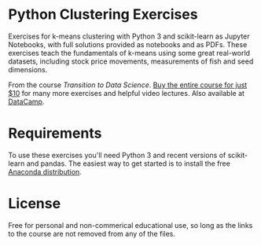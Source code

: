 # Python Clustering Exercises
Exercises for k-means clustering with Python 3 and scikit-learn as Jupyter Notebooks, with full solutions provided as notebooks and as PDFs.  These exercises teach the fundamentals of k-means using some great real-world datasets, including stock price movements, measurements of fish and seed dimensions.

From the course _Transition to Data Science_. [Buy the entire course for just $10](https://www.udemy.com/transition-to-data-science-in-python/?couponCode=CLUSTER-NBS) for many more exercises and helpful video lectures.  Also available at [DataCamp](https://www.datacamp.com/courses/unsupervised-learning-in-python).

# Requirements
To use these exercises you'll need Python 3 and recent versions of scikit-learn and pandas.  The easiest way to get started is to install the free [Anaconda distribution](https://www.anaconda.com/download/).

# License
Free for personal and non-commerical educational use, so long as the links to the course are not removed from any of the files.
